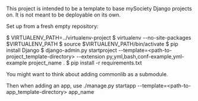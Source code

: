 This project is intended to be a template to base mySociety Django projects on.
It is not meant to be deployable on its own.

Set up from a fresh empty repository:

$ VIRTUALENV_PATH=../virtualenv-project
$ virtualenv --no-site-packages $VIRTUALENV_PATH
$ source $VIRTUALENV_PATH/bin/activate
$ pip install Django
$ django-admin.py startproject --template=<path-to-project_template-directory> --extension py,yml,bash,conf-example,yml-example project_name .
$ pip install -r requirements.txt

You might want to think about adding commonlib as a submodule.

Then when adding an app, use
./manage.py startapp --template=<path-to-app_template-directory> app_name
